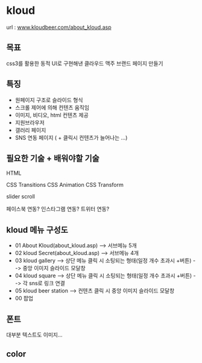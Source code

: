 # kloud
url : www.kloudbeer.com/about_kloud.asp

## 목표
css3를 활용한 동적 UI로 구현해낸 클라우드 맥주 브랜드 페이지 만들기

## 특징
- 원페이지 구조로 슬라이드 형식
- 스크롤 제어에 의해 컨텐츠 움직임 
- 이미지, 비디오, html 컨텐츠 제공
- 지원브라우저
- 갤러리 페이지
- SNS 연동 페이지 ( + 클릭시 컨텐츠가 늘어나는 ...)


## 필요한 기술 + 배워야할 기술 
HTML

CSS Transitions 
CSS Animation
CSS Transform

slider
scroll

페이스북 연동?
인스타그램 연동?
트위터 연동?
 

## kloud 메뉴 구성도 

- 01 About Kloud(about_kloud.asp) --> 서브메뉴 5개
- 02 kloud Secret(about_kloud.asp) --> 서브메뉴 4개
- 03 kloud gallery --> 상단 메뉴 클릭 시 소팅되는 형태(일정 개수 초과시 +버튼) --> 중앙 이미지 슬라이드 모달창
- 04 kloud square --> 상단 메뉴 클릭 시 소팅되는 형태(일정 개수 초과시 +버튼)  --> 각 sns로 링크 연결 
- 05 kloud beer station --> 컨텐츠 클릭 시 중앙 이미지 슬라이드 모달창 
- 00 팝업 


## 폰트
 대부분 텍스트도 이미지...

## color 



